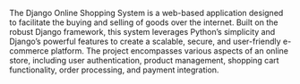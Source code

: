 The Django Online Shopping System is a web-based application designed to facilitate the buying and selling of goods over the internet. Built on the robust Django framework, this system leverages Python’s simplicity and Django’s powerful features to create a scalable, secure, and user-friendly e-commerce platform. The project encompasses various aspects of an online store, including user authentication, product management, shopping cart functionality, order processing, and payment integration.
